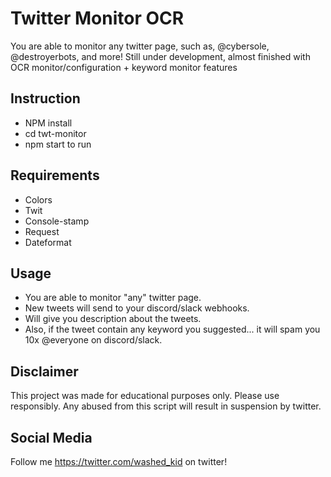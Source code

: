 # Twitter Monitor OCR

You are able to monitor any twitter page, such as, @cybersole, @destroyerbots, and more!
Still under development, almost finished with OCR monitor/configuration + keyword monitor features

## Instruction

- NPM install
- cd twt-monitor
- npm start to run

## Requirements

- Colors
- Twit
- Console-stamp
- Request
- Dateformat

## Usage

- You are able to monitor "any" twitter page.
- New tweets will send to your discord/slack webhooks.
- Will give you description about the tweets.
- Also, if the tweet contain any keyword you suggested... it will spam you 10x @everyone on discord/slack.

## Disclaimer

This project was made for educational purposes only. Please use responsibly. Any abused from this script will result in suspension by twitter.

## Social Media

Follow me https://twitter.com/washed_kid on twitter!
